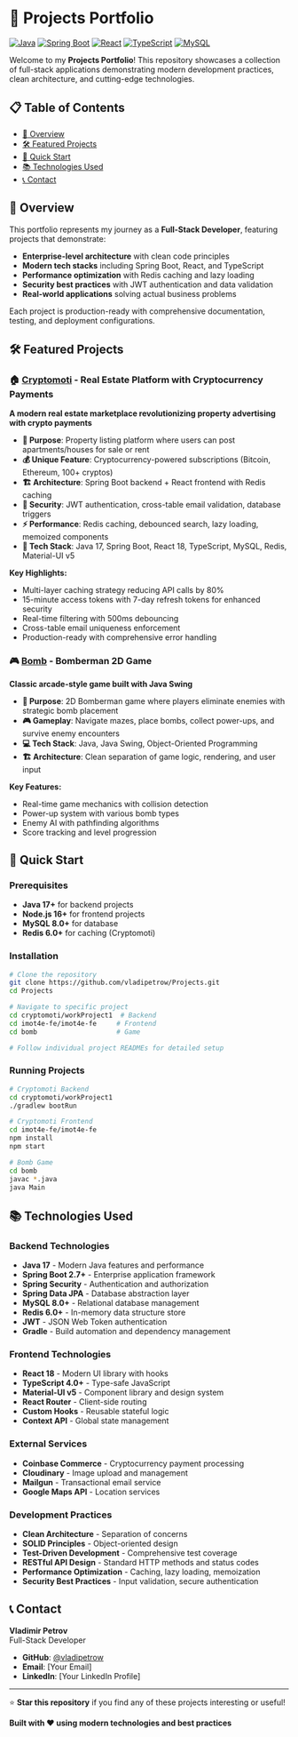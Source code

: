 # 🚀 Projects Portfolio

[![Java](https://img.shields.io/badge/Java-17-orange.svg)](https://openjdk.java.net/)
[![Spring Boot](https://img.shields.io/badge/Spring%20Boot-2.7+-green.svg)](https://spring.io/projects/spring-boot)
[![React](https://img.shields.io/badge/React-18-blue.svg)](https://reactjs.org/)
[![TypeScript](https://img.shields.io/badge/TypeScript-4.0+-blue.svg)](https://www.typescriptlang.org/)
[![MySQL](https://img.shields.io/badge/MySQL-8.0+-blue.svg)](https://www.mysql.com/)

Welcome to my **Projects Portfolio**! This repository showcases a collection of full-stack applications demonstrating modern development practices, clean architecture, and cutting-edge technologies.

## 📋 Table of Contents
- [🎯 Overview](#-overview)
- [🛠️ Featured Projects](#️-featured-projects)
- [🚀 Quick Start](#-quick-start)
- [📚 Technologies Used](#-technologies-used)
- [📞 Contact](#-contact)

## 🎯 Overview

This portfolio represents my journey as a **Full-Stack Developer**, featuring projects that demonstrate:
- **Enterprise-level architecture** with clean code principles
- **Modern tech stacks** including Spring Boot, React, and TypeScript
- **Performance optimization** with Redis caching and lazy loading
- **Security best practices** with JWT authentication and data validation
- **Real-world applications** solving actual business problems

Each project is production-ready with comprehensive documentation, testing, and deployment configurations.

## 🛠️ Featured Projects

### 🏠 [Cryptomoti](cryptomoti/) - Real Estate Platform with Cryptocurrency Payments
**A modern real estate marketplace revolutionizing property advertising with crypto payments**

- **🎯 Purpose**: Property listing platform where users can post apartments/houses for sale or rent
- **💰 Unique Feature**: Cryptocurrency-powered subscriptions (Bitcoin, Ethereum, 100+ cryptos)
- **🏗️ Architecture**: Spring Boot backend + React frontend with Redis caching
- **🔐 Security**: JWT authentication, cross-table email validation, database triggers
- **⚡ Performance**: Redis caching, debounced search, lazy loading, memoized components
- **📱 Tech Stack**: Java 17, Spring Boot, React 18, TypeScript, MySQL, Redis, Material-UI v5

**Key Highlights:**
- Multi-layer caching strategy reducing API calls by 80%
- 15-minute access tokens with 7-day refresh tokens for enhanced security
- Real-time filtering with 500ms debouncing
- Cross-table email uniqueness enforcement
- Production-ready with comprehensive error handling

### 🎮 [Bomb](bomb/) - Bomberman 2D Game
**Classic arcade-style game built with Java Swing**

- **🎯 Purpose**: 2D Bomberman game where players eliminate enemies with strategic bomb placement
- **🎮 Gameplay**: Navigate mazes, place bombs, collect power-ups, and survive enemy encounters
- **💻 Tech Stack**: Java, Java Swing, Object-Oriented Programming
- **🏗️ Architecture**: Clean separation of game logic, rendering, and user input

**Key Features:**
- Real-time game mechanics with collision detection
- Power-up system with various bomb types
- Enemy AI with pathfinding algorithms
- Score tracking and level progression

## 🚀 Quick Start

### Prerequisites
- **Java 17+** for backend projects
- **Node.js 16+** for frontend projects
- **MySQL 8.0+** for database
- **Redis 6.0+** for caching (Cryptomoti)

### Installation
```bash
# Clone the repository
git clone https://github.com/vladipetrow/Projects.git
cd Projects

# Navigate to specific project
cd cryptomoti/workProject1  # Backend
cd imot4e-fe/imot4e-fe     # Frontend
cd bomb                    # Game

# Follow individual project READMEs for detailed setup
```

### Running Projects
```bash
# Cryptomoti Backend
cd cryptomoti/workProject1
./gradlew bootRun

# Cryptomoti Frontend  
cd imot4e-fe/imot4e-fe
npm install
npm start

# Bomb Game
cd bomb
javac *.java
java Main
```

## 📚 Technologies Used

### Backend Technologies
- **Java 17** - Modern Java features and performance
- **Spring Boot 2.7+** - Enterprise application framework
- **Spring Security** - Authentication and authorization
- **Spring Data JPA** - Database abstraction layer
- **MySQL 8.0+** - Relational database management
- **Redis 6.0+** - In-memory data structure store
- **JWT** - JSON Web Token authentication
- **Gradle** - Build automation and dependency management

### Frontend Technologies
- **React 18** - Modern UI library with hooks
- **TypeScript 4.0+** - Type-safe JavaScript
- **Material-UI v5** - Component library and design system
- **React Router** - Client-side routing
- **Custom Hooks** - Reusable stateful logic
- **Context API** - Global state management

### External Services
- **Coinbase Commerce** - Cryptocurrency payment processing
- **Cloudinary** - Image upload and management
- **Mailgun** - Transactional email service
- **Google Maps API** - Location services

### Development Practices
- **Clean Architecture** - Separation of concerns
- **SOLID Principles** - Object-oriented design
- **Test-Driven Development** - Comprehensive test coverage
- **RESTful API Design** - Standard HTTP methods and status codes
- **Performance Optimization** - Caching, lazy loading, memoization
- **Security Best Practices** - Input validation, secure authentication

## 📞 Contact

**Vladimir Petrov**  
Full-Stack Developer

- **GitHub**: [@vladipetrow](https://github.com/vladipetrow)
- **Email**: [Your Email]
- **LinkedIn**: [Your LinkedIn Profile]

---

⭐ **Star this repository** if you find any of these projects interesting or useful!

**Built with ❤️ using modern technologies and best practices**
